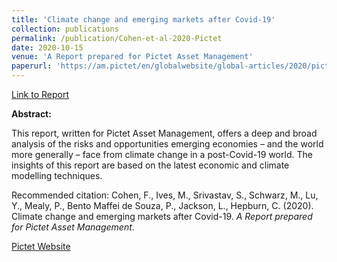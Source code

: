 ```yaml
---
title: 'Climate change and emerging markets after Covid-19'
collection: publications
permalink: /publication/Cohen-et-al-2020-Pictet
date: 2020-10-15
venue: 'A Report prepared for Pictet Asset Management'
paperurl: 'https://am.pictet/en/globalwebsite/global-articles/2020/pictet-asset-management/climate-change-and-emerging-markets-after-covid'
---
```


[Link to Report](https://moritzschwarz.org/files/Hepburn_Schwarz_2020.pdf)

**Abstract:**

This report, written for Pictet Asset Management, offers a deep and broad analysis of the risks and opportunities emerging economies – and the world more generally – face from climate change in a post-Covid-19 world. The insights of this report are based on the latest economic and climate modelling techniques.

Recommended citation: Cohen, F., Ives, M., Srivastav, S., Schwarz, M., Lu, Y., Mealy, P., Bento Maffei de Souza, P., Jackson, L., Hepburn, C. (2020). Climate change and emerging markets after Covid-19. <i>A Report prepared for Pictet Asset Management</i>.

[Pictet Website](https://am.pictet.com/ch/en/investment-research/climate-change)
